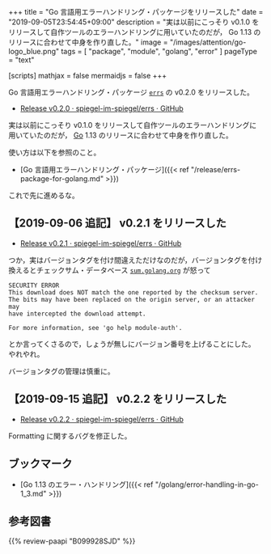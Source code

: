 +++
title = "Go 言語用エラーハンドリング・パッケージをリリースした"
date =  "2019-09-05T23:54:45+09:00"
description = "実は以前にこっそり v0.1.0 をリリースして自作ツールのエラーハンドリングに用いていたのだが， Go 1.13 のリリースに合わせて中身を作り直した。"
image = "/images/attention/go-logo_blue.png"
tags = [ "package", "module", "golang", "error" ]
pageType = "text"

[scripts]
  mathjax = false
  mermaidjs = false
+++

Go 言語用エラーハンドリング・パッケージ [`errs`] の v0.2.0 をリリースした。

- [Release v0.2.0 · spiegel-im-spiegel/errs · GitHub](https://github.com/spiegel-im-spiegel/errs/releases/tag/v0.2.0)

実は以前にこっそり v0.1.0 をリリースして自作ツールのエラーハンドリングに用いていたのだが， [Go] 1.13 のリリースに合わせて中身を作り直した。

使い方は以下を参照のこと。

- [Go 言語用エラーハンドリング・パッケージ]({{< ref "/release/errs-package-for-golang.md" >}})

これで先に進めるな。

## 【2019-09-06 追記】 v0.2.1 をリリースした

- [Release v0.2.1 · spiegel-im-spiegel/errs · GitHub](https://github.com/spiegel-im-spiegel/errs/releases/tag/v0.2.1)

つか，実はバージョンタグを付け間違えただけなのだが，バージョンタグを付け換えるとチェックサム・データベース [`sum.golang.org`] が怒って

```text
SECURITY ERROR
This download does NOT match the one reported by the checksum server.
The bits may have been replaced on the origin server, or an attacker may
have intercepted the download attempt.

For more information, see 'go help module-auth'.
```

とか言ってくさるので，しょうが無しにバージョン番号を上げることにした。
やれやれ。

バージョンタグの管理は慎重に。

[`sum.golang.org`]: https://sum.golang.org/

## 【2019-09-15 追記】 v0.2.2 をリリースした

- [Release v0.2.2 · spiegel-im-spiegel/errs · GitHub](https://github.com/spiegel-im-spiegel/errs/releases/tag/v0.2.2)

Formatting に関するバグを修正した。

## ブックマーク

- [Go 1.13 のエラー・ハンドリング]({{< ref "/golang/error-handling-in-go-1_3.md" >}})

[Go]: https://golang.org/ "The Go Programming Language"
[Go 言語]: https://golang.org/ "The Go Programming Language"
[`errs`]: https://github.com/spiegel-im-spiegel/errs "spiegel-im-spiegel/errs: Error handling for Golang"

## 参考図書

{{% review-paapi "B099928SJD" %}} <!-- プログラミング言語Go -->
